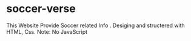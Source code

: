 # soccer-verse
This Website Provide Soccer related Info . Desiging and structered with HTML, Css.    Note: No JavaScript
